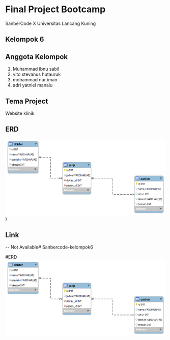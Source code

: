 # Final Project Bootcamp
SanberCode X Universitas Lancang Kuning

## Kelompok 6

## Anggota Kelompok
1. Muhammad ibnu sabil
2. vito stevanus hutauruk
3. mohammad nur iman
4. adri yatniel manalu

## Tema Project
Website klinik

## ERD
![Gambar ERD](ERD/ERD_Klinik.png))

## Link
-- Not Available# Sanbercode-kelompok6

#ERD
![Gambar ERD](ERD/ERD_Klinik.png)
